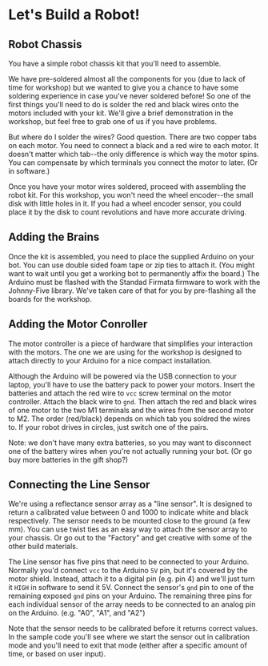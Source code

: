 # Let's Build a Robot!

## Robot Chassis

You have a simple robot chassis kit that you'll need to assemble.

We have pre-soldered almost all the components for you (due to lack of time for workshop)
but we wanted to give you a chance to have some soldering experience in case you've never
soldered before! So one of the first things you'll need to do is solder the red and black
wires onto the motors included with your kit.
We'll give a brief demonstration in the workshop, but feel free to grab one of us if you have problems.

But where do I solder the wires? Good question. There are two copper tabs on each motor. You need to connect a black and a red wire to each motor. It doesn't matter which tab--the only difference is which way the motor spins. You can compensate by which terminals you connect the motor to later. (Or in software.)

Once you have your motor wires soldered, proceed with assembling the robot kit. For this workshop, you won't need the wheel encoder--the small disk with little holes in it. If you had a wheel encoder sensor, you could place it by the disk to count revolutions and have more accurate driving.

## Adding the Brains

Once the kit is assembled, you need to place the supplied Arduino on your bot. You can use double sided foam tape or zip ties to attach it. (You might want to wait until you get a working bot to permanently affix the board.) The Arduino must be flashed with the Standad Firmata firmware to work with the Johnny-Five library. We've taken care of that for you by pre-flashing all the boards for the workshop.

## Adding the Motor Conroller

The motor controller is a piece of hardware that simplifies your interaction with the motors. The one we are using for the workshop is designed to attach directly to your Arduino for a nice compact installation.

Although the Arduino will be powered via the USB connection to your laptop, you'll have to use the battery pack to power your motors. Insert the batteries and attach the red wire to `vcc` screw terminal on the motor controller. Attach the black wire to `gnd`. Then attach the red and black wires of one motor to the two M1 terminals and the wires from the second motor to M2. The order (red/black) depends on which tab you soldred the wires to. If your robot drives in circles, just switch one of the pairs.

Note: we don't have many extra batteries, so you may want to disconnect one of the battery wires when you're not actually running your bot. (Or go buy more batteries in the gift shop?)

## Connecting the Line Sensor

We're using a reflectance sensor array as a "line sensor". It is designed to return a calibrated value between 0 and 1000 to indicate white and black respectively. The sensor needs to be mounted close to the ground (a few mm). You can use twist ties as an easy way to attach the sensor array to your chassis. Or go out to the "Factory" and get creative with some of the other build materials.

The Line sensor has five pins that need to be connected to your Arduino. Normally you'd connect `vcc` to the Arduino `5V` pin, but it's covered by the motor shield. Instead, attach it to a digital pin (e.g. pin 4) and we'll just turn it `HIGH` in software to send it 5V. Connect the sensor's `gnd` pin to one of the remaining exposed `gnd` pins on your Arduino. The remaining three pins for each individual sensor of the array needs to be connected to an analog pin on the Arduino. (e.g. "A0", "A1", and "A2")

Note that the sensor needs to be calibrated before it returns correct values. In the sample code you'll see where we start the sensor out in calibration mode and you'll need to exit that mode (either after a specific amount of time, or based on user input).

